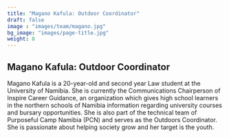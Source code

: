 ```yaml
---
title: "Magano Kafula: Outdoor Coordinator"
draft: false
image : "images/team/magano.jpg"
bg_image: "images/page-title.jpg"
weight: 8
---
```


## Magano Kafula: Outdoor Coordinator
Magano Kafula is a 20-year-old and second year Law student at the University of Namibia. She is currently the Communications Chairperson of Inspire Career Guidance, an organization which gives high school learners in the northern schools of Namibia information regarding university courses and bursary opportunities. She is also part of the technical team of Purposeful Camp Namibia (PCN) and serves as the Outdoors Coordinator. She is passionate about helping society grow and her target is the youth.
